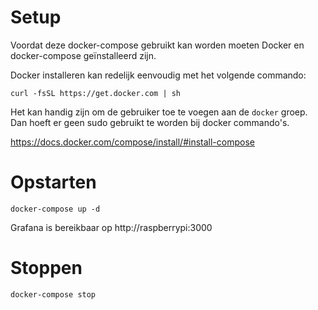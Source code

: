 # Setup

Voordat deze docker-compose gebruikt kan worden moeten Docker en docker-compose geïnstalleerd zijn. 

Docker installeren kan redelijk eenvoudig met het volgende commando:

```
curl -fsSL https://get.docker.com | sh
```

Het kan handig zijn om de gebruiker toe te voegen aan de `docker` groep. Dan hoeft er geen sudo gebruikt te worden bij docker commando's.

https://docs.docker.com/compose/install/#install-compose

# Opstarten 

```
docker-compose up -d
```

Grafana is bereikbaar op http://raspberrypi:3000

# Stoppen

```
docker-compose stop
```
